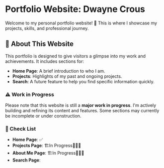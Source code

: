 # Portfolio Website: Dwayne Crous

Welcome to my personal portfolio website! 🚀 This is where I showcase my projects, skills, and professional journey.

## 🌟 About This Website

This portfolio is designed to give visitors a glimpse into my work and achievements. It includes sections for:

- **Home Page**: A brief introduction to who I am.
- **Projects**: Highlights of my past and ongoing projects.
- **Search**: A future feature to help you find specific information quickly.

### ⚠️ Work in Progress

Please note that this website is still a **major work in progress**. I'm actively building and refining its content and features. Some sections may currently be incomplete or under construction.

### 📜 Check List

- **Home Page**: ✅
- **Projects Page**: 🏗️In Progress👷🏻‍♂️
- **About Me Page**: 🏗️In Progress👷🏻‍♂️
- **Search Page**:
